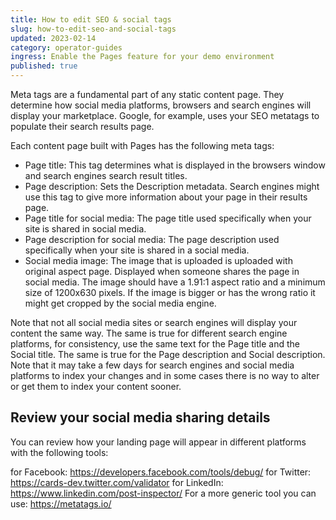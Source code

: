 ```yaml
---
title: How to edit SEO & social tags
slug: how-to-edit-seo-and-social-tags
updated: 2023-02-14
category: operator-guides
ingress: Enable the Pages feature for your demo environment
published: true
---
```


Meta tags are a fundamental part of any static content page. They
determine how social media platforms, browsers and search engines will
display your marketplace. Google, for example, uses your SEO metatags to
populate their search results page.

Each content page built with Pages has the following meta tags:

- Page title: This tag determines what is displayed in the browsers
  window and search engines search result titles.
- Page description: Sets the Description metadata. Search engines might
  use this tag to give more information about your page in their results
  page.
- Page title for social media: The page title used specifically when
  your site is shared in social media.
- Page description for social media: The page description used
  specifically when your site is shared in a social media.
- Social media image: The image that is uploaded is uploaded with
  original aspect page. Displayed when someone shares the page in social
  media. The image should have a 1.91:1 aspect ratio and a minimum size
  of 1200x630 pixels. If the image is bigger or has the wrong ratio it
  might get cropped by the social media engine.

Note that not all social media sites or search engines will display your
content the same way. The same is true for different search engine
platforms, for consistency, use the same text for the Page title and the
Social title. The same is true for the Page description and Social
description. Note that it may take a few days for search engines and
social media platforms to index your changes and in some cases there is
no way to alter or get them to index your content sooner.

## Review your social media sharing details

You can review how your landing page will appear in different platforms
with the following tools:

for Facebook: https://developers.facebook.com/tools/debug/ for Twitter:
https://cards-dev.twitter.com/validator for LinkedIn:
https://www.linkedin.com/post-inspector/ For a more generic tool you can
use: https://metatags.io/
